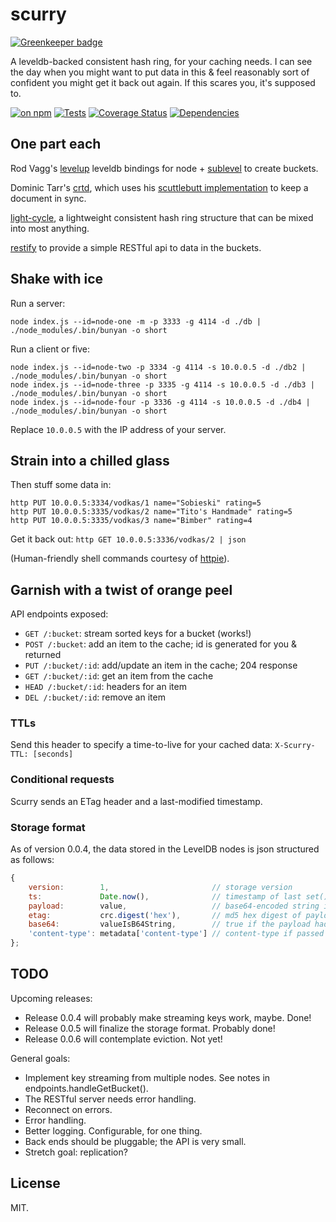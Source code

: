 scurry
======

[![Greenkeeper badge](https://badges.greenkeeper.io/ceejbot/scurry.svg)](https://greenkeeper.io/)

A leveldb-backed consistent hash ring, for your caching needs. I can see the day when you might want to put data in this & feel reasonably sort of confident you might get it back out again. If this scares you, it's supposed to.

[![on npm](http://img.shields.io/npm/v/scurry.svg?style=flat)](https://www.npmjs.org/package/scurry)   [![Tests](http://img.shields.io/travis/ceejbot/scurry.svg?style=flat)](http://travis-ci.org/ceejbot/scurry)  [![Coverage Status](http://img.shields.io/coveralls/ceejbot/scurry.svg?style=flat)](https://coveralls.io/r/ceejbot/scurry)    [![Dependencies](http://img.shields.io/david/ceejbot/scurry.svg?style=flat)](https://david-dm.org/ceejbot/scurry)


## One part each

Rod Vagg's [levelup](https://github.com/rvagg/node-levelup) leveldb bindings for node + [sublevel](https://github.com/dominictarr/level-sublevel) to create buckets.

Dominic Tarr's [crtd](https://github.com/dominictarr/crdt), which uses his [scuttlebutt implementation](https://github.com/dominictarr/scuttlebutt) to keep a document in sync.

[light-cycle](https://github.com/ceejbot/light-cycle), a lightweight consistent hash ring structure that can be mixed into most anything.

[restify](http://mcavage.me/node-restify/) to provide a simple RESTful api to data in the buckets.

## Shake with ice

Run a server:

`node index.js --id=node-one -m -p 3333 -g 4114 -d ./db | ./node_modules/.bin/bunyan -o short`

Run a client or five:

```shell
node index.js --id=node-two -p 3334 -g 4114 -s 10.0.0.5 -d ./db2 | ./node_modules/.bin/bunyan -o short
node index.js --id=node-three -p 3335 -g 4114 -s 10.0.0.5 -d ./db3 | ./node_modules/.bin/bunyan -o short
node index.js --id=node-four -p 3336 -g 4114 -s 10.0.0.5 -d ./db4 | ./node_modules/.bin/bunyan -o short
```

Replace `10.0.0.5` with the IP address of your server.

## Strain into a chilled glass

Then stuff some data in:

```shell
http PUT 10.0.0.5:3334/vodkas/1 name="Sobieski" rating=5
http PUT 10.0.0.5:3335/vodkas/2 name="Tito's Handmade" rating=5
http PUT 10.0.0.5:3335/vodkas/3 name="Bimber" rating=4
```

Get it back out: `http GET 10.0.0.5:3336/vodkas/2 | json`

(Human-friendly shell commands courtesy of [httpie](https://github.com/jkbr/httpie)).

## Garnish with a twist of orange peel

API endpoints exposed:

- `GET /:bucket`: stream sorted keys for a bucket (works!)
- `POST /:bucket`: add an item to the cache; id is generated for you & returned
- `PUT /:bucket/:id`: add/update an item in the cache; 204 response
- `GET /:bucket/:id`: get an item from the cache
- `HEAD /:bucket/:id`: headers for an item
- `DEL /:bucket/:id`: remove an item

### TTLs

Send this header to specify a time-to-live for your cached data: `X-Scurry-TTL: [seconds]`

### Conditional requests

Scurry sends an ETag header and a last-modified timestamp.

### Storage format

As of version 0.0.4, the data stored in the LevelDB nodes is json structured as follows:

```javascript
{
	version:        1,                       // storage version
    ts:             Date.now(),              // timestamp of last set()
    payload:        value,                   // base64-encoded string if buffer, JSON string if not
    etag:           crc.digest('hex'),       // md5 hex digest of payload
    base64:         valueIsB64String,        // true if the payload had to be base64 encoded
    'content-type': metadata['content-type'] // content-type if passed in
};

```

## TODO

Upcoming releases:

- Release 0.0.4 will probably make streaming keys work, maybe. Done!
- Release 0.0.5 will finalize the storage format. Probably done!
- Release 0.0.6 will contemplate eviction. Not yet!

General goals:

- Implement key streaming from multiple nodes. See notes in endpoints.handleGetBucket().
- The RESTful server needs error handling.
- Reconnect on errors.
- Error handling.
- Better logging. Configurable, for one thing.
- Back ends should be pluggable; the API is very small.
- Stretch goal: replication?

## License

MIT.
